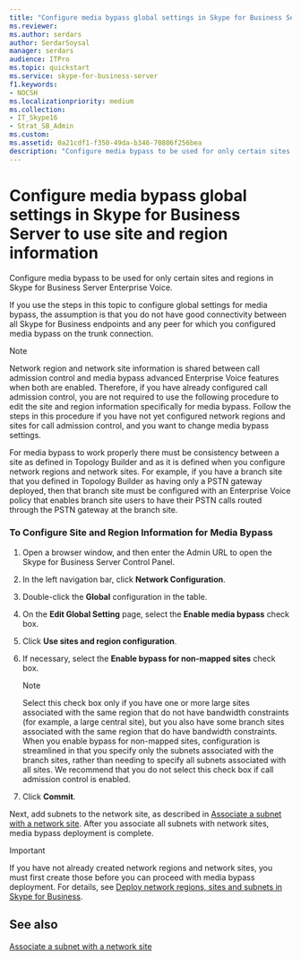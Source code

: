 ```yaml
---
title: "Configure media bypass global settings in Skype for Business Server to use site and region information"
ms.reviewer: 
ms.author: serdars
author: SerdarSoysal
manager: serdars
audience: ITPro
ms.topic: quickstart
ms.service: skype-for-business-server
f1.keywords:
- NOCSH
ms.localizationpriority: medium
ms.collection: 
- IT_Skype16
- Strat_SB_Admin
ms.custom: 
ms.assetid: 0a21cdf1-f350-49da-b346-70806f256bea
description: "Configure media bypass to be used for only certain sites and regions in Skype for Business Server Enterprise Voice."
---
```


# Configure media bypass global settings in Skype for Business Server to use site and region information
 
Configure media bypass to be used for only certain sites and regions in Skype for Business Server Enterprise Voice. 
  
 If you use the steps in this topic to configure global settings for media bypass, the assumption is that you do not have good connectivity between all Skype for Business endpoints and any peer for which you configured media bypass on the trunk connection.
  
> [!NOTE]
> Network region and network site information is shared between call admission control and media bypass advanced Enterprise Voice features when both are enabled. Therefore, if you have already configured call admission control, you are not required to use the following procedure to edit the site and region information specifically for media bypass. Follow the steps in this procedure if you have not yet configured network regions and sites for call admission control, and you want to change media bypass settings. 
  
For media bypass to work properly there must be consistency between a site as defined in Topology Builder and as it is defined when you configure network regions and network sites. For example, if you have a branch site that you defined in Topology Builder as having only a PSTN gateway deployed, then that branch site must be configured with an Enterprise Voice policy that enables branch site users to have their PSTN calls routed through the PSTN gateway at the branch site.
  
### To Configure Site and Region Information for Media Bypass

1. Open a browser window, and then enter the Admin URL to open the Skype for Business Server Control Panel.  
    
2. In the left navigation bar, click **Network Configuration**.
    
3. Double-click the **Global** configuration in the table.
    
4. On the **Edit Global Setting** page, select the **Enable media bypass** check box.
    
5. Click **Use sites and region configuration**.
    
6. If necessary, select the **Enable bypass for non-mapped sites** check box.
    
    > [!NOTE]
    > Select this check box only if you have one or more large sites associated with the same region that do not have bandwidth constraints (for example, a large central site), but you also have some branch sites associated with the same region that do have bandwidth constraints. When you enable bypass for non-mapped sites, configuration is streamlined in that you specify only the subnets associated with the branch sites, rather than needing to specify all subnets associated with all sites. We recommend that you do not select this check box if call admission control is enabled. 
  
7. Click **Commit**.
    
Next, add subnets to the network site, as described in [Associate a subnet with a network site](deploy-network.md#BKMK_AssociateSubnets). After you associate all subnets with network sites, media bypass deployment is complete.
> [!IMPORTANT]
> If you have not already created network regions and network sites, you must first create those before you can proceed with media bypass deployment. For details, see [Deploy network regions, sites and subnets in Skype for Business](deploy-network.md). 
  
## See also

[Associate a subnet with a network site](deploy-network.md#BKMK_AssociateSubnets)

